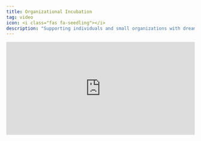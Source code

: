 ```yaml
---
title: Organizational Incubation
tag: video
icon: <i class="fas fa-seedling"></i>
description: "Supporting individuals and small organizations with dreams in arts, youth programming, and technology to find sustainability in their initiatives."
---
```

<iframe src="https://player.vimeo.com/video/107354409"
frameborder="0" width="100%" height="250" webkitallowfullscreen mozallowfullscreen allowfullscreen></iframe>
